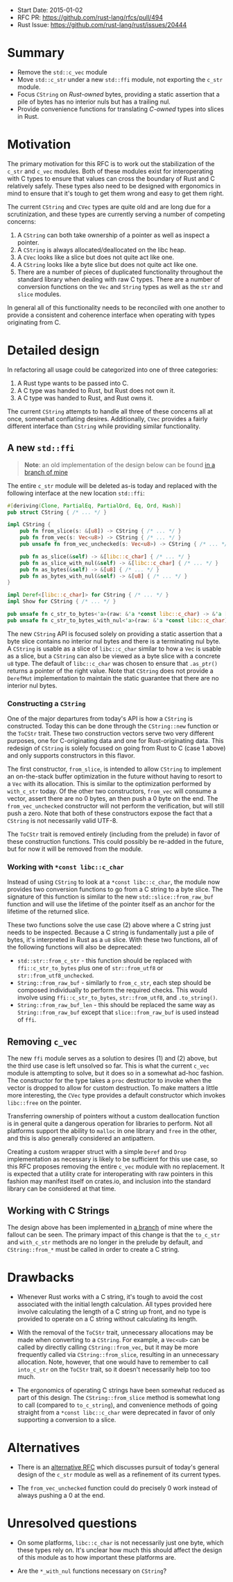 - Start Date: 2015-01-02
- RFC PR: https://github.com/rust-lang/rfcs/pull/494
- Rust Issue: https://github.com/rust-lang/rust/issues/20444

# Summary

* Remove the `std::c_vec` module
* Move `std::c_str` under a new `std::ffi` module, not exporting the `c_str`
  module.
* Focus `CString` on *Rust-owned* bytes, providing a static assertion that a
  pile of bytes has no interior nuls but has a trailing nul.
* Provide convenience functions for translating *C-owned* types into slices in
  Rust.

# Motivation

The primary motivation for this RFC is to work out the stabilization of the
`c_str` and `c_vec` modules. Both of these modules exist for interoperating with
C types to ensure that values can cross the boundary of Rust and C relatively
safely. These types also need to be designed with ergonomics in mind to ensure
that it's tough to get them wrong and easy to get them right.

The current `CString` and `CVec` types are quite old and are long due for a
scrutinization, and these types are currently serving a number of competing
concerns:

1. A `CString` can both take ownership of a pointer as well as inspect a
   pointer.
2. A `CString` is always allocated/deallocated on the libc heap.
3. A `CVec` looks like a slice but does not quite act like one.
4. A `CString` looks like a byte slice but does not quite act like one.
5. There are a number of pieces of duplicated functionality throughout the
   standard library when dealing with raw C types. There are a number of
   conversion functions on the `Vec` and `String` types as well as the `str` and
   `slice` modules.

In general all of this functionality needs to be reconciled with one another to
provide a consistent and coherence interface when operating with types
originating from C.

# Detailed design

In refactoring all usage could be categorized into one of three categories:

1. A Rust type wants to be passed into C.
2. A C type was handed to Rust, but Rust does not own it.
3. A C type was handed to Rust, and Rust owns it.

The current `CString` attempts to handle all three of these concerns all at
once, somewhat conflating desires. Additionally, `CVec` provides a fairly
different interface than `CString` while providing similar functionality.

## A new `std::ffi`

> **Note**: an old implementation of the design below can be found [in a branch
> of mine][c_str]

[c_str]: https://github.com/alexcrichton/rust/blob/cstr/src/librustrt/c_str.rs

The entire `c_str` module will be deleted as-is today and replaced with the
following interface at the new location `std::ffi`:

```rust
#[deriving(Clone, PartialEq, PartialOrd, Eq, Ord, Hash)]
pub struct CString { /* ... */ }

impl CString {
    pub fn from_slice(s: &[u8]) -> CString { /* ... */ }
    pub fn from_vec(s: Vec<u8>) -> CString { /* ... */ }
    pub unsafe fn from_vec_unchecked(s: Vec<u8>) -> CString { /* ... */ }

    pub fn as_slice(&self) -> &[libc::c_char] { /* ... */ }
    pub fn as_slice_with_nul(&self) -> &[libc::c_char] { /* ... */ }
    pub fn as_bytes(&self) -> &[u8] { /* ... */ }
    pub fn as_bytes_with_nul(&self) -> &[u8] { /* ... */ }
}

impl Deref<[libc::c_char]> for CString { /* ... */ }
impl Show for CString { /* ... */ }

pub unsafe fn c_str_to_bytes<'a>(raw: &'a *const libc::c_char) -> &'a [u8] { /* ... */ }
pub unsafe fn c_str_to_bytes_with_nul<'a>(raw: &'a *const libc::c_char) -> &'a [u8] { /* ... */ }
```

The new `CString` API is focused solely on providing a static assertion that a
byte slice contains no interior nul bytes and there is a terminating nul byte.
A `CString` is usable as a slice of `libc::c_char` similar to how a `Vec` is
usable as a slice, but a `CString` can also be viewed as a byte slice with a
concrete `u8` type. The default of `libc::c_char` was chosen to ensure that
`.as_ptr()` returns a pointer of the right value. Note that `CString` does not
provide a `DerefMut` implementation to maintain the static guarantee that there
are no interior nul bytes.

### Constructing a `CString`

One of the major departures from today's API is how a `CString` is constructed.
Today this can be done through the `CString::new` function or the `ToCStr`
trait. These two construction vectors serve two very different purposes, one for
C-originating data and one for Rust-originating data. This redesign of `CString`
is solely focused on going from Rust to C (case 1 above) and only supports
constructors in this flavor.

The first constructor, `from_slice`, is intended to allow `CString` to implement
an on-the-stack buffer optimization in the future without having to resort to a
`Vec` with its allocation. This is similar to the optimization performed by
`with_c_str` today. Of the other two constructors, `from_vec` will consume a
vector, assert there are no 0 bytes, an then push a 0 byte on the end. The
`from_vec_unchecked` constructor will not perform the verification, but will
still push a zero. Note that both of these constructors expose the fact that a
`CString` is not necessarily valid UTF-8.

The `ToCStr` trait is removed entirely (including from the prelude) in favor of
these construction functions. This could possibly be re-added in the future, but
for now it will be removed from the module.

### Working with `*const libc::c_char`

Instead of using `CString` to look at a `*const libc::c_char`, the module now
provides two conversion functions to go from a C string to a byte slice. The
signature of this function is similar to the new `std::slice::from_raw_buf`
function and will use the lifetime of the pointer itself as an anchor for the
lifetime of the returned slice.

These two functions solve the use case (2) above where a C string just needs to
be inspected. Because a C string is fundamentally just a pile of bytes, it's
interpreted in Rust as a `u8` slice. With these two functions, all of the
following functions will also be deprecated:

* `std::str::from_c_str` - this function should be replaced with
  `ffi::c_str_to_bytes` plus one of `str::from_utf8` or
  `str::from_utf8_unchecked`.
* `String::from_raw_buf` - similarly to `from_c_str`, each step should be
  composed individually to perform the required checks. This would involve using
  `ffi::c_str_to_bytes`, `str::from_utf8`, and `.to_string()`.
* `String::from_raw_buf_len` - this should be replaced the same way as
  `String::from_raw_buf` except that `slice::from_raw_buf` is used instead of
  `ffi`.

## Removing `c_vec`

The new `ffi` module serves as a solution to desires (1) and (2) above, but
the third use case is left unsolved so far. This is what the current `c_vec`
module is attempting to solve, but it does so in a somewhat ad-hoc fashion. The
constructor for the type takes a `proc` destructor to invoke when the vector is
dropped to allow for custom destruction. To make matters a little more
interesting, the `CVec` type provides a default constructor which invokes
`libc::free` on the pointer.

Transferring ownership of pointers without a custom deallocation function is in
general quite a dangerous operation for libraries to perform. Not all platforms
support the ability to `malloc` in one library and `free` in the other, and this
is also generally considered an antipattern.

Creating a custom wrapper struct with a simple `Deref` and `Drop` implementation
as necessary is likely to be sufficient for this use case, so this RFC proposes
removing the entire `c_vec` module with no replacement. It is expected that a
utility crate for interoperating with raw pointers in this fashion may manifest
itself on crates.io, and inclusion into the standard library can be considered
at that time.

## Working with C Strings

The design above has been implemented in [a branch][branch] of mine where the
fallout can be seen. The primary impact of this change is that the `to_c_str`
and `with_c_str` methods are no longer in the prelude by default, and
`CString::from_*` must be called in order to create a C string.

[branch]: https://github.com/alexcrichton/rust/tree/cstr

# Drawbacks

* Whenever Rust works with a C string, it's tough to avoid the cost associated
  with the initial length calculation. All types provided here involve
  calculating the length of a C string up front, and no type is provided to
  operate on a C string without calculating its length.

* With the removal of the `ToCStr` trait, unnecessary allocations may be made
  when converting to a `CString`. For example, a `Vec<u8>` can be called by
  directly calling `CString::from_vec`, but it may be more frequently called via
  `CString::from_slice`, resulting in an unnecessary allocation. Note, however,
  that one would have to remember to call `into_c_str` on the `ToCStr` trait, so
  it doesn't necessarily help too too much.

* The ergonomics of operating C strings have been somewhat reduced as part of
  this design. The `CString::from_slice` method is somewhat long to call
  (compared to `to_c_string`), and convenience methods of going straight from a
  `*const libc::c_char` were deprecated in favor of only supporting a conversion
  to a slice.

# Alternatives

* There is an [alternative RFC](https://github.com/rust-lang/rfcs/pull/435)
  which discusses pursuit of today's general design of the `c_str` module  as
  well as a refinement of its current types.

* The `from_vec_unchecked` function could do precisely 0 work instead of always
  pushing a 0 at the end.

# Unresolved questions

* On some platforms, `libc::c_char` is not necessarily just one byte, which
  these types rely on. It's unclear how much this should affect the design of
  this module as to how important these platforms are.

* Are the `*_with_nul` functions necessary on `CString`?
